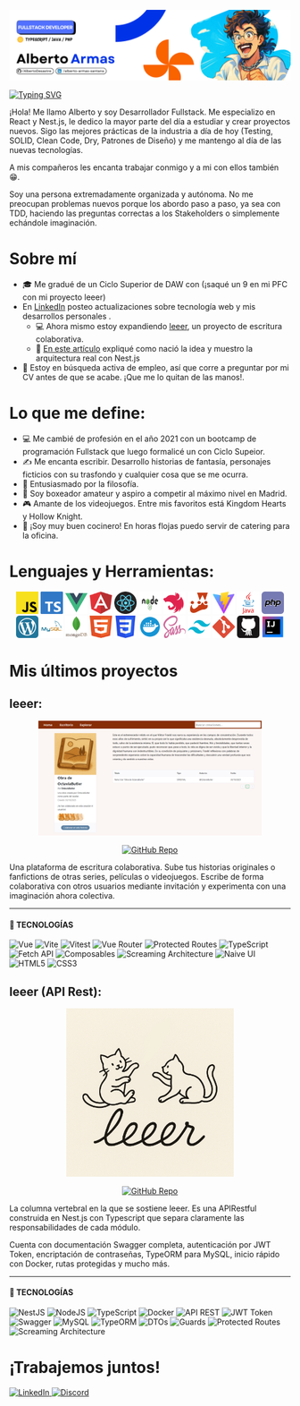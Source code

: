 ![Banner de Alberto Armas, Fullstack Developer.](https://github.com/AlbertoDesastre/AlbertoDesastre/blob/main/assets/fullstackdeveloper_banner.png?raw=true)

<a href="https://git.io/typing-svg"><img src="https://readme-typing-svg.herokuapp.com?font=Outfit&size=48&pause=1000&color=5084E7&center=true&width=1000&height=100&lines=Fullstack+Developer" alt="Typing SVG" /></a>

¡Hola! Me llamo Alberto y soy Desarrollador Fullstack. Me especializo en React y Nest.js, le dedico la mayor parte del día a estudiar y crear proyectos nuevos. Sigo las mejores prácticas de la industria a día de hoy (Testing, SOLID, Clean Code, Dry, Patrones de Diseño) y me mantengo al día de las nuevas tecnologías.

A mis compañeros les encanta trabajar conmigo y a mi con ellos también 😁.

Soy una persona extremadamente organizada y autónoma. No me preocupan problemas nuevos porque los abordo paso a paso, ya sea con TDD, haciendo las preguntas correctas a los Stakeholders o simplemente echándole imaginación.

# Sobre mí

- 🎓 Me gradué de un Ciclo Superior de DAW con (¡saqué un 9 en mi PFC con mi proyecto leeer)
- En [LinkedIn](https://www.linkedin.com/in/alberto-armas-santana/) posteo actualizaciones sobre tecnología web y mis desarrollos personales .
  - 💻 Ahora mismo estoy expandiendo [leeer](https://github.com/AlbertoDesastre/leeer), un proyecto de escritura colaborativa.
  - 📖 [En este artículo](https://www.linkedin.com/pulse/informe-dev-0-leeer-c%C3%B3mo-dise%C3%B1%C3%A9-la-arquitectura-de-un-alberto-f0cnf) expliqué como nació la idea y muestro la arquitectura real con Nest.js
- 💼 Estoy en búsqueda activa de empleo, así que corre a preguntar por mi CV antes de que se acabe. ¡Que me lo quitan de las manos!.

# Lo que me define:

- 💻 Me cambié de profesión en el año 2021 con un bootcamp de programación Fullstack que luego formalicé un con Ciclo Supeior.
- ✍️ Me encanta escribir. Desarrollo historias de fantasía, personajes ficticios con su trasfondo y cualquier cosa que se me ocurra.
- 🧠 Entusiasmado por la filosofía.
- 🥊 Soy boxeador amateur y aspiro a competir al máximo nivel en Madrid.
- 🎮 Amante de los videojuegos. Entre mis favoritos está Kingdom Hearts y Hollow Knight.
- 🍳 ¡Soy muy buen cocinero! En horas flojas puedo servir de catering para la oficina.

# Lenguajes y Herramientas:

<p align="center">
<img src="./assets/js.webp" alt="Javascript" width="40" />
  <img src="./assets/Typescript.webp" alt="TypeScript" width="40" height="40"/>
  <img src="./assets/vue.webp" alt="Vue" width="40" height="40"/>
  <img src="./assets/angular.webp" alt="Angular" width="40" height="40"/>
  <img src="./assets/React-Logo-PNG-File.webp" alt="React" width="40" height="40"/>
  <img src="./assets/nodejs.webp" alt="Node.js" width="40" height="40"/>
  <img src="./assets/nestjs.webp" alt="Nest.js" width="40" height="40"/>
  <img src="./assets/Jest.webp" alt="Jest" width="40" height="40"/>
  <img src="./assets/Vitejs.webp" alt="Vitest" width="40" height="40"/>
  <img src="./assets/Java.webp" alt="Java" width="40" height="40"/>
  <img src="./assets/php.webp" alt="PHP" width="40" height="40"/>
    <img src="./assets/wordpress.webp" alt="WordPress" width="40" height="40"/>
  <img src="./assets/mysql.webp" alt="MySQL" width="40" height="40"/>
  <img src="./assets/mongodb.webp" alt="MongoDB" width="40" height="40"/>
  <img src="./assets/html.webp" alt="HTML5" width="40" height="40"/>
  <img src="./assets/CSS3.webp" alt="CSS3" width="40" height="40"/>
  <img src="./assets/docker.webp" alt="Docker" width="40" height="40"/>
  <img src="./assets/sass.webp" alt="Sass" width="40" height="40"/>
  <img src="./assets/tailwindcss.webp" alt="Tailwind" width="40" height="40"/>
  <img src="./assets/git.webp" alt="Git" width="40" height="40"/>
  <img src="./assets/github.webp" alt="GitHub" width="40" height="40"/>
  <img src="./assets/intelij.webp" width="40" alt="IntelijIdea"/>
</p>

# Mis últimos proyectos

## leeer:

<p align="center">
  <img src="./assets/leeer-front.png" alt="Screenshot de una página de leeer" width="400"/>
</p>

<p align="center">
  <a href="https://github.com/AlbertoDesastre/leeer" target="_blank">
    <img src="https://img.shields.io/badge/⭐%20leeer%20Repo-181717?style=for-the-badge&logo=github&logoColor=white" alt="GitHub Repo"/>
  </a>

</p>

Una plataforma de escritura colaborativa. Sube tus historias originales o fanfictions de otras series, películas o videojuegos. Escribe de forma colaborativa con otros usuarios mediante invitación y experimenta con una imaginación ahora colectiva.

---

#### 🧠 TECNOLOGÍAS

<p align="left">
  <!-- Core -->
  <img src="https://img.shields.io/badge/Vue-35495E?style=for-the-badge&logo=vuedotjs&logoColor=4FC08D" alt="Vue"/>
  <img src="https://img.shields.io/badge/Vite-646CFF?style=for-the-badge&logo=vite&logoColor=white" alt="Vite"/>
  <img src="https://img.shields.io/badge/Vitest-6E9F18?style=for-the-badge&logo=vitest&logoColor=white" alt="Vitest"/>
  <img src="https://img.shields.io/badge/Vue%20Router-CA4245?style=for-the-badge&logo=vue.js&logoColor=white" alt="Vue Router"/>
  <img src="https://img.shields.io/badge/Protected%20Routes-FFC300?style=for-the-badge&logo=shield&logoColor=black" alt="Protected Routes"/>

  <!-- Languages & APIs -->
  <img src="https://img.shields.io/badge/TypeScript-3178C6?style=for-the-badge&logo=typescript&logoColor=white" alt="TypeScript"/>
  <img src="https://img.shields.io/badge/Fetch%20API-005571?style=for-the-badge&logo=javascript&logoColor=white" alt="Fetch API"/>

  <!-- Vue ecosystem -->
  <img src="https://img.shields.io/badge/Composables-42B883?style=for-the-badge&logo=vue.js&logoColor=white" alt="Composables"/>
  <img src="https://img.shields.io/badge/Screaming%20Architecture-555555?style=for-the-badge&logo=structure&logoColor=white" alt="Screaming Architecture"/>
  <img src="https://img.shields.io/badge/Naive%20UI-18A058?style=for-the-badge&logo=vue.js&logoColor=white" alt="Naive UI"/>

  <!-- Web basics -->
  <img src="https://img.shields.io/badge/HTML5-E34F26?style=for-the-badge&logo=html5&logoColor=white" alt="HTML5"/>
  <img src="https://img.shields.io/badge/CSS3-1572B6?style=for-the-badge&logo=css3&logoColor=white" alt="CSS3"/>
</p>

## leeer (API Rest):

<p align="center">
  <img src="./assets/leeer-logo.png" alt="Logo de leeer con dos gatitos jugando" width="300"/>
</p>

<p align="center">
  <a href="https://github.com/AlbertoDesastre/leeer-backend" target="_blank">
    <img src="https://img.shields.io/badge/⭐%20leeer%20(API)%20Repo-181717?style=for-the-badge&logo=github&logoColor=white" alt="GitHub Repo"/>
  </a>

</p>

La columna vertebral en la que se sostiene leeer. Es una APIRestful construida en Nest.js con Typescript que separa claramente las responsabilidades de cada módulo.

Cuenta con documentación Swagger completa, autenticación por JWT Token, encriptación de contraseñas, TypeORM para MySQL, inicio rápido con Docker, rutas protegidas y mucho más.

---

#### 🧠 TECNOLOGÍAS

<p align="left">
  <!-- Core & Frameworks -->
  <img src="https://img.shields.io/badge/Nest.js-E0234E?style=for-the-badge&logo=nestjs&logoColor=white" alt="NestJS"/>
  <img src="https://img.shields.io/badge/Node.js-339933?style=for-the-badge&logo=nodedotjs&logoColor=white" alt="NodeJS"/>
  <img src="https://img.shields.io/badge/TypeScript-3178C6?style=for-the-badge&logo=typescript&logoColor=white" alt="TypeScript"/>
    <!-- Tools -->
  <img src="https://img.shields.io/badge/Docker-2496ED?style=for-the-badge&logo=docker&logoColor=white" alt="Docker"/>
  <!-- Backend & APIs -->
  <img src="https://img.shields.io/badge/API%20REST-02569B?style=for-the-badge&logo=api&logoColor=white" alt="API REST"/>
  <img src="https://img.shields.io/badge/JWT%20Token-000000?style=for-the-badge&logo=jsonwebtokens&logoColor=white" alt="JWT Token"/>
  <img src="https://img.shields.io/badge/Swagger-85EA2D?style=for-the-badge&logo=swagger&logoColor=black" alt="Swagger"/>
  <!-- Database & ORM -->
  <img src="https://img.shields.io/badge/MySQL-4479A1?style=for-the-badge&logo=mysql&logoColor=white" alt="MySQL"/>
  <img src="https://img.shields.io/badge/TypeORM-FF6C37?style=for-the-badge&logo=typeorm&logoColor=white" alt="TypeORM"/>
  <!-- Architecture & Design -->
  <img src="https://img.shields.io/badge/DTOs-FFB400?style=for-the-badge&logo=data&logoColor=black" alt="DTOs"/>
  <img src="https://img.shields.io/badge/Guards-FF5733?style=for-the-badge&logo=shield&logoColor=white" alt="Guards"/>
  <img src="https://img.shields.io/badge/Protected%20Routes-FFC300?style=for-the-badge&logo=shield&logoColor=black" alt="Protected Routes"/>
  <img src="https://img.shields.io/badge/Screaming%20Architecture-555555?style=for-the-badge&logo=structure&logoColor=white" alt="Screaming Architecture"/>

</p>

# ¡Trabajemos juntos!

<p >

  <a href="https://www.linkedin.com/in/alberto-armas-santana/" target="_blank">
    <img src="https://img.shields.io/badge/LinkedIn-0A66C2?style=for-the-badge&logo=linkedin&logoColor=white" alt="LinkedIn"/>
  </a>
  <a href="https://discordapp.com/users/426495195765407765" target="_blank">
    <img src="https://img.shields.io/badge/Discord-5865F2?style=for-the-badge&logo=discord&logoColor=white" alt="Discord"/>
  </a>
</p>

